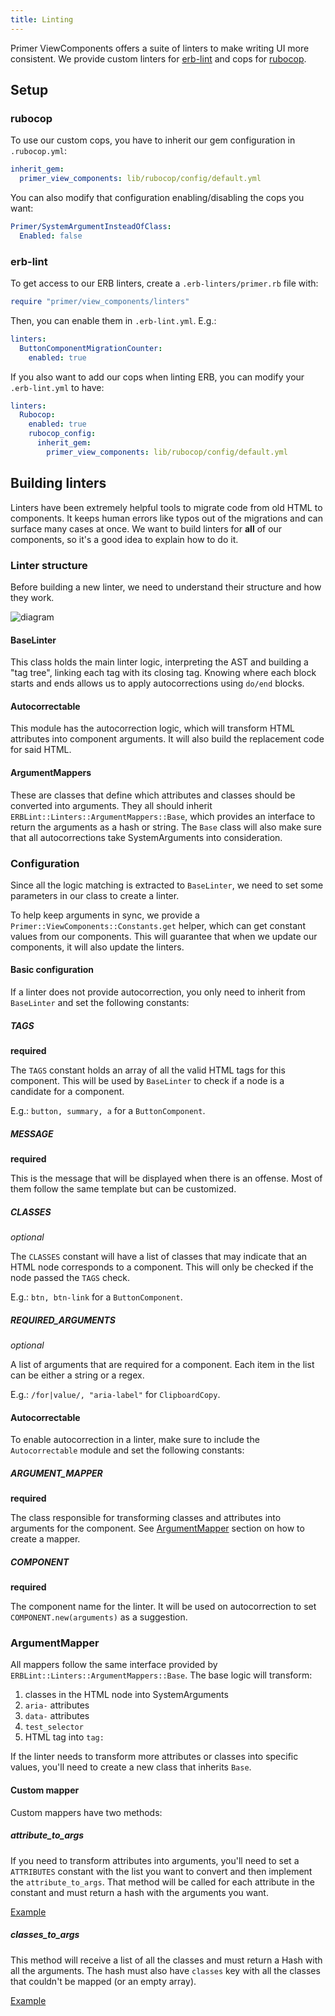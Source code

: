 ```yaml
---
title: Linting
---
```


Primer ViewComponents offers a suite of linters to make writing UI more consistent. We provide custom linters for [erb-lint](https://github.com/Shopify/erb-lint) and cops for [rubocop](https://github.com/rubocop/rubocop).

## Setup

### rubocop

To use our custom cops, you have to inherit our gem configuration in `.rubocop.yml`:

```yml
inherit_gem:
  primer_view_components: lib/rubocop/config/default.yml
```

You can also modify that configuration enabling/disabling the cops you want:

```yml
Primer/SystemArgumentInsteadOfClass:
  Enabled: false
```

### erb-lint

To get access to our ERB linters, create a `.erb-linters/primer.rb` file with:

```rb
require "primer/view_components/linters"
```

Then, you can enable them in `.erb-lint.yml`. E.g.:

```yml
linters:
  ButtonComponentMigrationCounter:
    enabled: true
```

If you also want to add our cops when linting ERB, you can modify your `.erb-lint.yml` to have:

```yml
linters:
  Rubocop:
    enabled: true
    rubocop_config:
      inherit_gem:
        primer_view_components: lib/rubocop/config/default.yml
```

## Building linters

Linters have been extremely helpful tools to migrate code from old HTML to components. It keeps human errors like typos out of the migrations and can surface many cases at once.
We want to build linters for **all** of our components, so it's a good idea to explain how to do it.

### Linter structure

Before building a new linter, we need to understand their structure and how they work.

![diagram](https://user-images.githubusercontent.com/11280312/129609992-04791ef1-95f3-4593-8929-7bcce9ede06c.png)

#### BaseLinter

This class holds the main linter logic, interpreting the AST and building a "tag tree", linking each tag with its closing tag. Knowing where each block starts and ends allows us to apply autocorrections using `do/end` blocks.

#### Autocorrectable

This module has the autocorrection logic, which will transform HTML attributes into component arguments. It will also build the replacement code for said HTML.

#### ArgumentMappers

These are classes that define which attributes and classes should be converted into arguments. They all should inherit `ERBLint::Linters::ArgumentMappers::Base`, which provides an interface to return the arguments as a hash or string.
The `Base` class will also make sure that all autocorrections take SystemArguments into consideration.

### Configuration

Since all the logic matching is extracted to `BaseLinter`, we need to set some parameters in our class to create a linter.

To help keep arguments in sync, we provide a `Primer::ViewComponents::Constants.get` helper, which can get constant values from our components. This will guarantee that when we update our components, it will also update the linters.

#### Basic configuration

If a linter does not provide autocorrection, you only need to inherit from `BaseLinter` and set the following constants:

##### TAGS

**required**

The `TAGS` constant holds an array of all the valid HTML tags for this component. This will be used by `BaseLinter` to check if a node is a candidate for a component.

E.g.: `button, summary, a` for a `ButtonComponent`.

##### MESSAGE

**required**

This is the message that will be displayed when there is an offense. Most of them follow the same template but can be customized.

##### CLASSES

_optional_

The `CLASSES` constant will have a list of classes that may indicate that an HTML node corresponds to a component. This will only be checked if the node passed the `TAGS` check.

E.g.: `btn, btn-link` for a `ButtonComponent`.

##### REQUIRED_ARGUMENTS

_optional_

A list of arguments that are required for a component. Each item in the list can be either a string or a regex.

E.g.: `/for|value/, "aria-label"` for `ClipboardCopy`.

#### Autocorrectable

To enable autocorrection in a linter, make sure to include the `Autocorrectable` module and set the following constants:

##### ARGUMENT_MAPPER

**required**

The class responsible for transforming classes and attributes into arguments for the component. See [ArgumentMapper](#argumentmapper) section on how to create a mapper.

##### COMPONENT

**required**

The component name for the linter. It will be used on autocorrection to set `COMPONENT.new(arguments)` as a suggestion.

### ArgumentMapper

All mappers follow the same interface provided by `ERBLint::Linters::ArgumentMappers::Base`.
The base logic will transform:

1. classes in the HTML node into SystemArguments
2. `aria-` attributes
3. `data-` attributes
4. `test_selector`
5. HTML tag into `tag:`

If the linter needs to transform more attributes or classes into specific values, you'll need to create a new class that inherits `Base`.

#### Custom mapper

Custom mappers have two methods:

##### attribute_to_args

If you need to transform attributes into arguments, you'll need to set a `ATTRIBUTES` constant with the list you want to convert and then implement the `attribute_to_args`.
That method will be called for each attribute in the constant and must return a hash with the arguments you want.

[Example](https://github.com/primer/view_components/blob/1f2ab39f7dbd21f55b2183607105249df1ccac97/lib/primer/view_components/linters/argument_mappers/button.rb#L35-L49)

##### classes_to_args

This method will receive a list of all the classes and must return a Hash with all the arguments. The hash must also have `classes` key with all the classes that couldn't be mapped (or an empty array).

[Example](https://github.com/primer/view_components/blob/1f2ab39f7dbd21f55b2183607105249df1ccac97/lib/primer/view_components/linters/argument_mappers/button.rb#L51-L66)
